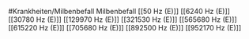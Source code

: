 #Krankheiten/Milbenbefall
Milbenbefall
[[50 Hz (E)]]
[[6240 Hz (E)]]
[[30780 Hz (E)]]
[[129970 Hz (E)]]
[[321530 Hz (E)]]
[[565680 Hz (E)]]
[[615220 Hz (E)]]
[[705680 Hz (E)]]
[[892500 Hz (E)]]
[[952170 Hz (E)]]